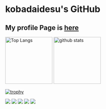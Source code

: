 # kobadaidesu's GitHub

## My profile Page is [here](https://kobadaidesu.com/) <!-- ←任意。サイトがなければ削除OK -->

<!--
**kobadaidesu/kobadaidesu** is a ✨ _special_ ✨ repository because its `README.md` (this file) appears on your GitHub profile.

Here are some ideas to get you started:

- 🔭 I’m currently working on ...
- 🌱 I’m currently learning ...
- 👯 I’m looking to collaborate on ...
- 🤔 I’m looking for help with ...
- 💬 Ask me about ...
- 📫 How to reach me: ...
- 😄 Pronouns: ...
- ⚡ Fun fact: ...
-->
<!-- GitHub Readme Stats -->
<p align="left"> 
  <img alt="Top Langs" height="150px" src="https://github-readme-stats.vercel.app/api/top-langs/?username=kobadaidesu&layout=compact&count_private=true&show_icons=true&theme=onedark" />
  <img alt="github stats" height="150px" src="https://github-readme-stats.vercel.app/api?username=kobadaidesu&count_private=true&show_icons=true&theme=onedark" />
</p>

<!-- Github Profile Trophy -->
[![trophy](https://github-profile-trophy.vercel.app/?username=kobadaidesu&theme=onedark&column=7)](https://github.com/ryo-ma/github-profile-trophy)

<!-- GitHub Profile Summary Cards -->
[![](https://raw.githubusercontent.com/kobadaidesu/kobadaidesu/main/profile-summary-card-output/city_lights/0-profile-details.svg)](https://github.com/vn7n24fzkq/github-profile-summary-cards)
[![](https://raw.githubusercontent.com/kobadaidesu/kobadaidesu/main/profile-summary-card-output/city_lights/1-repos-per-language.svg)](https://github.com/vn7n24fzkq/github-profile-summary-cards) 
[![](https://raw.githubusercontent.com/kobadaidesu/kobadaidesu/main/profile-summary-card-output/city_lights/2-most-commit-language.svg)](https://github.com/vn7n24fzkq/github-profile-summary-cards)
[![](https://raw.githubusercontent.com/kobadaidesu/kobadaidesu/main/profile-summary-card-output/city_lights/3-stats.svg)](https://github.com/vn7n24fzkq/github-profile-summary-cards) 
[![](https://raw.githubusercontent.com/kobadaidesu/kobadaidesu/main/profile-summary-card-output/city_lights/4-productive-time.svg)](https://github.com/vn7n24fzkq/github-profile-summary-cards)
